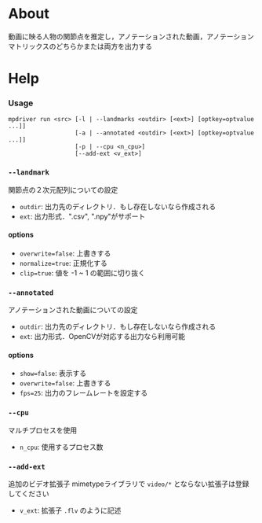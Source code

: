 # About

動画に映る人物の関節点を推定し，アノテーションされた動画，アノテーションマトリックスのどちらかまたは両方を出力する

# Help

### Usage
```
mpdriver run <src> [-l | --landmarks <outdir> [<ext>] [optkey=optvalue ...]]
                   [-a | --annotated <outdir> [<ext>] [optkey=optvalue ...]]
                   [-p | --cpu <n_cpu>]
                   [--add-ext <v_ext>]
```

### `--landmark`
関節点の２次元配列についての設定

- `outdir`: 出力先のディレクトリ．もし存在しないなら作成される
- `ext`: 出力形式．".csv", ".npy"がサポート

#### options
- `overwrite=false`: 上書きする
- `normalize=true`: 正規化する
- `clip=true`:  値を -1 ~ 1 の範囲に切り抜く

### `--annotated`
アノテーションされた動画についての設定

- `outdir`: 出力先のディレクトリ．もし存在しないなら作成される
- `ext`: 出力形式．OpenCVが対応する出力なら利用可能

#### options
- `show=false`: 表示する
- `overwrite=false`: 上書きする
- `fps=25`: 出力のフレームレートを設定する

### `--cpu`
マルチプロセスを使用

- `n_cpu`: 使用するプロセス数

### `--add-ext`
追加のビデオ拡張子 mimetypeライブラリで `video/*` とならない拡張子は登録してください

- `v_ext`: 拡張子 `.flv` のように記述
